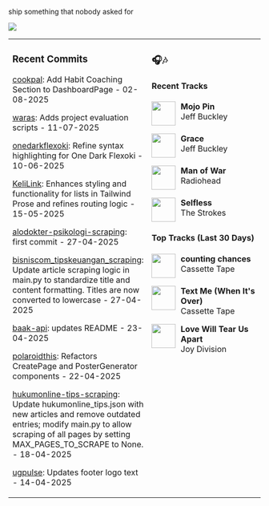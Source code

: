 ship something that nobody asked for

<img src="https://skillicons.dev/icons?i=golang,php,python,typescript,nodejs,laravel,nextjs,react,tailwind,prisma,supabase,figma,mongodb,mysql,postgresql" />

<table><tr>
<td valign="top" width="50%">

### Recent Commits

<!-- recent_commits starts -->
[cookpal](https://github.com/yafyx/cookpal/commit/033e87970affae2c4d16f7663275833921ad81fe): Add Habit Coaching Section to DashboardPage - 02-08-2025

[waras](https://github.com/yafyx/waras/commit/626919ab33bdef628e96e2de18b8052a749e7aca): Adds project evaluation scripts - 11-07-2025

[onedarkflexoki](https://github.com/yafyx/onedarkflexoki/commit/fe08875268eec92d2e5864329bdc7ea569e96924): Refine syntax highlighting for One Dark Flexoki - 10-06-2025

[KeliLink](https://github.com/yafyx/KeliLink/commit/3700fae5e29f22f4a7cd6ed390105150edc2418a): Enhances styling and functionality for lists in Tailwind Prose and refines routing logic - 15-05-2025

[alodokter-psikologi-scraping](https://github.com/yafyx/alodokter-psikologi-scraping/commit/75c867c9bbaf4d2de7a5c0249c3383b14e3bcd7e): first commit - 27-04-2025

[bisniscom_tipskeuangan_scraping](https://github.com/yafyx/bisniscom_tipskeuangan_scraping/commit/00b452f11b4f6e322e9eb9c462dc6f83380bc031): Update article scraping logic in main.py to standardize title and content formatting. Titles are now converted to lowercase - 27-04-2025

[baak-api](https://github.com/yafyx/baak-api/commit/546c5803fbaa67e6bf68e12ce277ceba01874316): updates README - 23-04-2025

[polaroidthis](https://github.com/yafyx/polaroidthis/commit/de648bcaf98f235d361b574ebecd97e52c3afe09): Refactors CreatePage and PosterGenerator components - 22-04-2025

[hukumonline-tips-scraping](https://github.com/yafyx/hukumonline-tips-scraping/commit/c4626361841a661e4abb01f9bd4921da1b404a5c): Update hukumonline_tips.json with new articles and remove outdated entries; modify main.py to allow scraping of all pages by setting MAX_PAGES_TO_SCRAPE to None. - 18-04-2025

[ugpulse](https://github.com/yafyx/ugpulse/commit/838f77dabb0b32976040551a698748dbca8fd2c9): Updates footer logo text - 14-04-2025
<!-- recent_commits ends -->

</td>
<td valign="top" width="50%">

### 🎧🎶

#### Recent Tracks

<!-- recent_tracks starts -->
<img src="https://lastfm.freetls.fastly.net/i/u/300x300/b9c826bf4d8da57694c54d7403d5cb18.jpg" width="48" height="48" align="left" style="margin-right: 10px;"/>**Mojo Pin**<br>Jeff Buckley<br clear="left">

<img src="https://lastfm.freetls.fastly.net/i/u/300x300/b9c826bf4d8da57694c54d7403d5cb18.jpg" width="48" height="48" align="left" style="margin-right: 10px;"/>**Grace**<br>Jeff Buckley<br clear="left">

<img src="https://lastfm.freetls.fastly.net/i/u/300x300/51214507c81379cd2ae8a0d77f1e0f29.jpg" width="48" height="48" align="left" style="margin-right: 10px;"/>**Man of War**<br>Radiohead<br clear="left">

<img src="https://lastfm.freetls.fastly.net/i/u/300x300/576554c542da76c08f0e80c129afcb0e.png" width="48" height="48" align="left" style="margin-right: 10px;"/>**Selfless**<br>The Strokes<br clear="left">
<!-- recent_tracks ends -->

#### Top Tracks (Last 30 Days)

<!-- top_tracks starts -->
<img src="https://lastfm.freetls.fastly.net/i/u/300x300/2a96cbd8b46e442fc41c2b86b821562f.png" width="48" height="48" align="left" style="margin-right: 10px;"/>**counting chances**<br>Cassette Tape<br clear="left">

<img src="https://lastfm.freetls.fastly.net/i/u/300x300/2a96cbd8b46e442fc41c2b86b821562f.png" width="48" height="48" align="left" style="margin-right: 10px;"/>**Text Me (When It's Over)**<br>Cassette Tape<br clear="left">

<img src="https://lastfm.freetls.fastly.net/i/u/300x300/2a96cbd8b46e442fc41c2b86b821562f.png" width="48" height="48" align="left" style="margin-right: 10px;"/>**Love Will Tear Us Apart**<br>Joy Division<br clear="left">
<!-- top_tracks ends -->

</td>
</tr></table>
